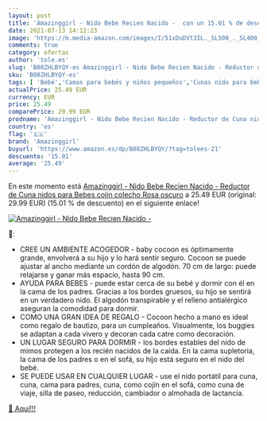 ```yaml
---
layout: post
title: 'Amazinggirl - Nido Bebe Recien Nacido -  con un 15.01 % de descuento'
date: 2021-07-13 14:12:23
image: 'https://m.media-amazon.com/images/I/51xDuDVt3IL._SL500_._SL400_.jpg'
comments: true
category: ofertas
author: 'tole.es'
slug: 'B08ZHLBYQY-es Amazinggirl - Nido Bebe Recien Nacido - Reductor de Cuna...'
sku: 'B08ZHLBYQY-es'
tags: [ 'Bebé','Camas para bebés y niños pequeños','Cunas nido para bebés','Dormitorio','Muebles para bebé','amazinggirl','bebe', ]
actualPrice: 25.49 EUR
currency: EUR
price: 25.49
comparePrice: 29.99 EUR
prodname: 'Amazinggirl - Nido Bebe Recien Nacido - Reductor de Cuna nidos para Bebes cojin colecho Rosa oscuro'
country: 'es'
flag: '🇪🇸'
brand: 'Amazinggirl'
buyurl: 'https://www.amazon.es/dp/B08ZHLBYQY/?tag=tolees-21'
descuento: '15.01'
average: '25.49'
---
```


En este momento está [Amazinggirl - Nido Bebe Recien Nacido - Reductor de Cuna nidos para Bebes cojin colecho Rosa oscuro](https://www.amazon.es/dp/B08ZHLBYQY/?tag=tolees-21) a 25.49 EUR (original: 29.99 EUR) (15.01 %  de descuento) en el siguiente enlace!

[![Amazinggirl - Nido Bebe Recien Nacido - ](https://m.media-amazon.com/images/I/51xDuDVt3IL._SL500_._SL400_.jpg)](https://www.amazon.es/dp/B08ZHLBYQY/?tag=tolees-21)

🔎:

- CREE UN AMBIENTE ACOGEDOR - baby cocoon es óptimamente grande, envolverá a su hijo y lo hará sentir seguro. Cocoon se puede ajustar al ancho mediante un cordón de algodón. 70 cm de largo: puede relajarse y ganar más espacio, hasta 90 cm.
- AYUDA PARA BEBES - puede estar cerca de su bebé y dormir con él en la cama de los padres. Gracias a los bordes gruesos, su hijo se sentirá en un verdadero nido. El algodón transpirable y el relleno antialérgico aseguran la comodidad para dormir.
- COMO UNA GRAN IDEA DE REGALO - Cocoon hecho a mano es ideal como regalo de bautizo, para un cumpleaños. Visualmente, los buggies se adaptan a cada vivero y decoran cada catre como decoración.
- UN LUGAR SEGURO PARA DORMIR - los bordes estables del nido de mimos protegen a los recién nacidos de la caída. En la cama supletoria, la cama de los padres o en el sofá, su hijo está seguro en el nido del bebé.
- SE PUEDE USAR EN CUALQUIER LUGAR - use el nido portátil para cuna, cuna, cama para padres, cuna, como cojín en el sofá, como cuna de viaje, silla de paseo, reducción, cambiador o almohada de lactancia.

[🛒 Aquí!!!](https://www.amazon.es/dp/B08ZHLBYQY/?tag=tolees-21)
